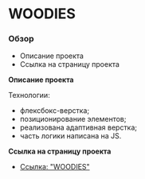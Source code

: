 # WOODIES

### Обзор
* Описание проекта
* Cсылка на страницу проекта
<!-- * Макет WOODIES -->

**Описание проекта**

Технологии: 
* флексбокс-верстка; 
* позиционирование элементов;
* реализована адаптивная верстка; 
* часть логики написана на JS.

**Cсылка на страницу проекта**

* [Ссылка: "WOODIES"](https://mariyazakharova73.github.io/Woodies/index.html)

<!-- **Макет WOODIES**

* [Ссылка: "WOODIES"](https://www.figma.com/file/Ysec9ziDoPyuZzEBuTUM2u/Maxim-Chechenev---01%2Fextra-task?node-id=5%3A3) -->